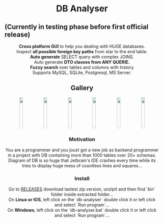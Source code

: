 <h1 align="center">DB Analyser</h1>
<h2>(Currently in testing phase before first official release)</h2>
<p align="center">
    <b>Cross platform GUI</b> to help you dealing with HUGE databases</b>.<br>
    Inspect <b>all possible foreign key paths</b> from star to the end table.<br>
    <b>Auto generate</b> SELECT query with complex JOINS.<br>
    Auto generate <b>DTO classes from ANY QUERIE.</b><br>
    <b>Fuzzy search</b> over tables and columns with history<br>
    Supports MySQL, SQLite, Postgresql, MS Server.
</p>

<h2 align="center" width="100%">Gallery</h2>

<div align="center">
<img height="100" src="https://github.com/urosjarc/db-analyser/assets/8678755/e15a6bb6-f7b4-4863-b1a7-cbd90865bf26" width="15%"></img>
<img height="100" src="https://github.com/urosjarc/db-analyser/assets/8678755/a48919fc-1ef3-425b-aec7-48225ad926e4" width="15%"></img>
<img height="100" src="https://github.com/urosjarc/db-analyser/assets/8678755/12d393c9-cf7f-4383-84eb-ed2c39fe37f2" width="15%"></img>
<img height="100" src="https://github.com/urosjarc/db-analyser/assets/8678755/6fcb2cbe-8234-4267-a9c4-f15b8bfb8a34" width="15%"></img>
<img height="100" src="https://github.com/urosjarc/db-analyser/assets/8678755/aae700e6-ccc5-461f-afd9-1ea886495c1d" width="15%"></img>
<img height="100" src="https://github.com/urosjarc/db-analyser/assets/8678755/7ab3f622-a80e-474b-946b-5648358d3634" width="15%"></img>
</div>

<h3 align="center" width="100%">Motivation</h3>

<p align="center">
    You are a programmer and you joust got a new job as backend programmer
    in a project with DB containing more than 1000 tables over 20+ schemas.
    Diagram of DB is so huge that Jetbrain's IDE crashes every time while
    its tries to display huge mess of countless lines and squares... 
</p>

<h3 align="center" width="100%">Install</h3>

<p align="center">
    Go to <a href="https://github.com/urosjarc/db-analyser/releases">RELEASES</a>
    download lastest zip version, unzipit and then find `bin` folder inside extracted folder...
    <br>
    On <b>Linux or IOS</b>, left click on the `db-analyser` double click it or left click and select `Run program`...<br>
    On <b>Windows</b>, left click on the `db-analyser.bat` double click it or left click and select `Run program`...
</p>


<br>
